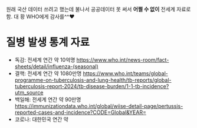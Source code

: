 원래 국산 데이터 쓰려고 했는데 불나서 공공데이터 못 써서 **어쩔 수 없이** 전세계 자료로 함. 대 황 WHO에게 감사를^^❤️


# 질병 발생 통계 자료
* 독감: 전세계 연간 약 10억명 <https://www.who.int/news-room/fact-sheets/detail/influenza-(seasonal)>
* 결핵: 전세계 연간 약 1080만명 <https://www.who.int/teams/global-programme-on-tuberculosis-and-lung-health/tb-reports/global-tuberculosis-report-2024/tb-disease-burden/1-1-tb-incidence?utm_source>
* 백일해: 전세계 연간 약 90만명 <https://immunizationdata.who.int/global/wiise-detail-page/pertussis-reported-cases-and-incidence?CODE=Global&YEAR=>
* 코로나: 대한민국 연간 약 
